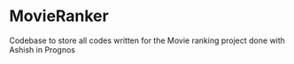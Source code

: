 # MovieRanker
Codebase to store all codes written for the Movie ranking project done with Ashish in Prognos
